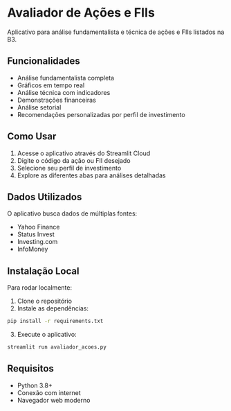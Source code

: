 # Avaliador de Ações e FIIs

Aplicativo para análise fundamentalista e técnica de ações e FIIs listados na B3.

## Funcionalidades

- Análise fundamentalista completa
- Gráficos em tempo real
- Análise técnica com indicadores
- Demonstrações financeiras
- Análise setorial
- Recomendações personalizadas por perfil de investimento

## Como Usar

1. Acesse o aplicativo através do Streamlit Cloud
2. Digite o código da ação ou FII desejado
3. Selecione seu perfil de investimento
4. Explore as diferentes abas para análises detalhadas

## Dados Utilizados

O aplicativo busca dados de múltiplas fontes:
- Yahoo Finance
- Status Invest
- Investing.com
- InfoMoney

## Instalação Local

Para rodar localmente:

1. Clone o repositório
2. Instale as dependências:
```bash
pip install -r requirements.txt
```
3. Execute o aplicativo:
```bash
streamlit run avaliador_acoes.py
```

## Requisitos

- Python 3.8+
- Conexão com internet
- Navegador web moderno 